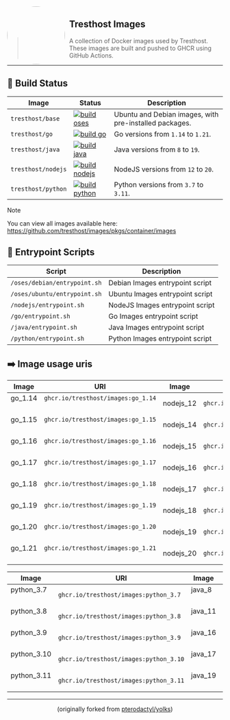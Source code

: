 <img width="135" height="135" align="left" style="float: left; margin: 0 10px 0 0; border-radius: 50%;" src="https://media.discordapp.net/attachments/905722570286960650/1145091498220716153/download.png?width=135&height=135">

## Tresthost Images

> A collection of Docker images used by Tresthost. These images are built and pushed to GHCR using GitHub Actions.

---

## 🚀 Build Status

| Image              | Status                                                                                                                                                          | Description                                            |
| ------------------ | --------------------------------------------------------------------------------------------------------------------------------------------------------------- | ------------------------------------------------------ |
| `tresthost/base`   | [![build oses](https://github.com/tresthost/images/actions/workflows/base.yml/badge.svg)](https://github.com/tresthost/images/actions/workflows/base.yml)       | Ubuntu and Debian images, with pre-installed packages. |
| `tresthost/go`     | [![build go](https://github.com/tresthost/images/actions/workflows/go.yml/badge.svg)](https://github.com/tresthost/images/actions/workflows/go.yml)             | Go versions from `1.14` to `1.21`.                     |
| `tresthost/java`   | [![build java](https://github.com/tresthost/images/actions/workflows/java.yml/badge.svg)](https://github.com/tresthost/images/actions/workflows/java.yml)       | Java versions from `8` to `19`.                        |
| `tresthost/nodejs` | [![build nodejs](https://github.com/tresthost/images/actions/workflows/nodejs.yml/badge.svg)](https://github.com/tresthost/images/actions/workflows/nodejs.yml) | NodeJS versions from `12` to `20`.                     |
| `tresthost/python` | [![build python](https://github.com/tresthost/images/actions/workflows/python.yml/badge.svg)](https://github.com/tresthost/images/actions/workflows/python.yml) | Python versions from `3.7` to `3.11`.                  |

> [!NOTE]
> You can view all images available here: https://github.com/tresthost/images/pkgs/container/images

## 📝 Entrypoint Scripts

| Script                       | Description                     |
| ---------------------------- | ------------------------------- |
| `/oses/debian/entrypoint.sh` | Debian Images entrypoint script |
| `/oses/ubuntu/entrypoint.sh` | Ubuntu Images entrypoint script |
| `/nodejs/entrypoint.sh`      | NodeJS Images entrypoint script |
| `/go/entrypoint.sh`          | Go Images entrypoint script     |
| `/java/entrypoint.sh`        | Java Images entrypoint script   |
| `/python/entrypoint.sh`      | Python Images entrypoint script |

## ➡️ Image usage uris
| Image            | URI                                    | Image        | URI                                  |
| ---------------- | -------------------------------------- | ------------ | ------------------------------------ |
| go_1.14ㅤㅤ      | `ghcr.io/tresthost/images:go_1.14`ㅤ ㅤ | nodejs_12    | `ghcr.io/tresthost/images:nodejs_12` |
| go_1.15 ㅤㅤ     | `ghcr.io/tresthost/images:go_1.15`ㅤ ㅤ | nodejs_14    | `ghcr.io/tresthost/images:nodejs_14` |
| go_1.16   ㅤㅤ   | `ghcr.io/tresthost/images:go_1.16`ㅤㅤ  | nodejs_15    | `ghcr.io/tresthost/images:nodejs_15` |
| go_1.17   ㅤㅤ   | `ghcr.io/tresthost/images:go_1.17`ㅤㅤ  | nodejs_16    | `ghcr.io/tresthost/images:nodejs_16` |
| go_1.18  ㅤㅤ    | `ghcr.io/tresthost/images:go_1.18`ㅤㅤ  | nodejs_17    | `ghcr.io/tresthost/images:nodejs_17` |
| go_1.19  ㅤㅤ    | `ghcr.io/tresthost/images:go_1.19`ㅤㅤ  | nodejs_18    | `ghcr.io/tresthost/images:nodejs_18` |
| go_1.20  ㅤㅤ    | `ghcr.io/tresthost/images:go_1.20`ㅤ ㅤ | nodejs_19    | `ghcr.io/tresthost/images:nodejs_19` |
| go_1.21  ㅤㅤ    | `ghcr.io/tresthost/images:go_1.21`ㅤ ㅤ | nodejs_20    | `ghcr.io/tresthost/images:nodejs_20` |

| Image          | URI                                    | Image         | URI                                 |
| -------------- | -------------------------------------- | ------------- | ----------------------------------- |
| python_3.7ㅤ   | `ghcr.io/tresthost/images:python_3.7`  | java_8 ㅤ     | `ghcr.io/tresthost/images:java_8`ㅤ  |
| python_3.8ㅤ   | `ghcr.io/tresthost/images:python_3.8`  | java_11 ㅤ    | `ghcr.io/tresthost/images:java_11`ㅤ |
| python_3.9 ㅤ  | `ghcr.io/tresthost/images:python_3.9`  | java_16 ㅤ    | `ghcr.io/tresthost/images:java_16`ㅤ |
| python_3.10ㅤ  | `ghcr.io/tresthost/images:python_3.10` | java_17 ㅤ    | `ghcr.io/tresthost/images:java_17`ㅤ |
| python_3.11 ㅤ | `ghcr.io/tresthost/images:python_3.11` | java_19  ㅤ   | `ghcr.io/tresthost/images:java_19`ㅤ |
---

<p align="center">(originally forked from <a href="https://github.com/pterodactyl/yolks">pterodactyl/yolks</a>)</p>
